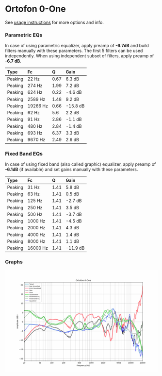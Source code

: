 # Ortofon 0-One
See [usage instructions](https://github.com/jaakkopasanen/AutoEq#usage) for more options and info.

### Parametric EQs
In case of using parametric equalizer, apply preamp of **-6.7dB** and build filters manually
with these parameters. The first 5 filters can be used independently.
When using independent subset of filters, apply preamp of **-6.7 dB**.

| Type    | Fc       |    Q | Gain     |
|:--------|:---------|:-----|:---------|
| Peaking | 22 Hz    | 0.67 | 6.3 dB   |
| Peaking | 274 Hz   | 1.99 | 7.2 dB   |
| Peaking | 624 Hz   | 0.22 | -4.6 dB  |
| Peaking | 2589 Hz  | 1.48 | 9.2 dB   |
| Peaking | 19266 Hz | 0.66 | -15.8 dB |
| Peaking | 62 Hz    | 5.6  | 2.2 dB   |
| Peaking | 91 Hz    | 2.86 | -1.1 dB  |
| Peaking | 480 Hz   | 2.84 | -1.4 dB  |
| Peaking | 693 Hz   | 6.37 | 3.3 dB   |
| Peaking | 9670 Hz  | 2.49 | 2.6 dB   |

### Fixed Band EQs
In case of using fixed band (also called graphic) equalizer, apply preamp of **-6.1dB**
(if available) and set gains manually with these parameters.

| Type    | Fc       |    Q | Gain     |
|:--------|:---------|:-----|:---------|
| Peaking | 31 Hz    | 1.41 | 5.8 dB   |
| Peaking | 63 Hz    | 1.41 | 0.5 dB   |
| Peaking | 125 Hz   | 1.41 | -2.7 dB  |
| Peaking | 250 Hz   | 1.41 | 3.5 dB   |
| Peaking | 500 Hz   | 1.41 | -3.7 dB  |
| Peaking | 1000 Hz  | 1.41 | -4.5 dB  |
| Peaking | 2000 Hz  | 1.41 | 4.3 dB   |
| Peaking | 4000 Hz  | 1.41 | 1.4 dB   |
| Peaking | 8000 Hz  | 1.41 | 1.1 dB   |
| Peaking | 16000 Hz | 1.41 | -11.9 dB |

### Graphs
![](./Ortofon%200-One.png)